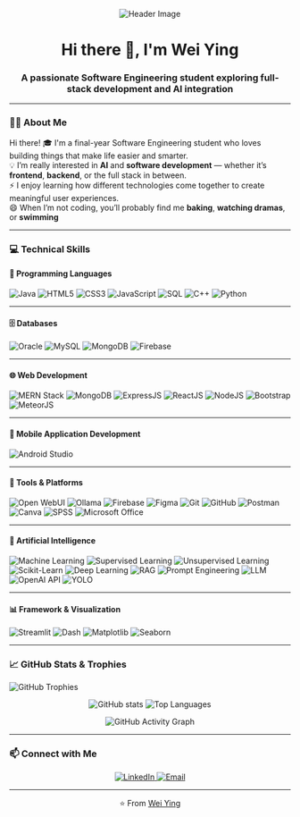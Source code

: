 <!-- PROFILE HEADER -->
<p align="center">
  <img src="https://github.com/khalby786/github-readme-profile-header-generator/raw/main/examples/example-header.png" alt="Header Image" />
</p>

<h1 align="center">Hi there 👋, I'm Wei Ying</h1>
<h3 align="center">A passionate Software Engineering student exploring full-stack development and AI integration</h3>

---

### 👩‍💻 About Me
Hi there!
🎓 I'm a final-year Software Engineering student who loves building things that make life easier and smarter.  
💡 I’m really interested in **AI** and **software development** — whether it’s **frontend**, **backend**, or the full stack in between.  
⚡ I enjoy learning how different technologies come together to create meaningful user experiences.  
😄 When I’m not coding, you’ll probably find me **baking**, **watching dramas**, or **swimming**


---

### 💻 Technical Skills

#### 🧠 Programming Languages
![Java](https://img.shields.io/badge/Java-ED8B00?style=for-the-badge&logo=openjdk&logoColor=white)
![HTML5](https://img.shields.io/badge/HTML5-E34F26?style=for-the-badge&logo=html5&logoColor=white)
![CSS3](https://img.shields.io/badge/CSS3-1572B6?style=for-the-badge&logo=css3&logoColor=white)
![JavaScript](https://img.shields.io/badge/JavaScript-F7DF1E?style=for-the-badge&logo=javascript&logoColor=black)
![SQL](https://img.shields.io/badge/SQL-003B57?style=for-the-badge&logo=postgresql&logoColor=white)
![C++](https://img.shields.io/badge/C++-00599C?style=for-the-badge&logo=cplusplus&logoColor=white)
![Python](https://img.shields.io/badge/Python-3776AB?style=for-the-badge&logo=python&logoColor=white)

---

#### 🗄️ Databases
![Oracle](https://img.shields.io/badge/Oracle-F80000?style=for-the-badge&logo=oracle&logoColor=white)
![MySQL](https://img.shields.io/badge/MySQL-4479A1?style=for-the-badge&logo=mysql&logoColor=white)
![MongoDB](https://img.shields.io/badge/MongoDB-4EA94B?style=for-the-badge&logo=mongodb&logoColor=white)
![Firebase](https://img.shields.io/badge/Firebase-FFCA28?style=for-the-badge&logo=firebase&logoColor=black)

---

#### 🌐 Web Development
![MERN Stack](https://img.shields.io/badge/MERN%20Stack-3C873A?style=for-the-badge&logo=react&logoColor=white)
![MongoDB](https://img.shields.io/badge/MongoDB-4EA94B?style=for-the-badge&logo=mongodb&logoColor=white)
![ExpressJS](https://img.shields.io/badge/Express.js-404D59?style=for-the-badge)
![ReactJS](https://img.shields.io/badge/ReactJS-61DAFB?style=for-the-badge&logo=react&logoColor=black)
![NodeJS](https://img.shields.io/badge/Node.js-43853D?style=for-the-badge&logo=node.js&logoColor=white)
![Bootstrap](https://img.shields.io/badge/Bootstrap-7952B3?style=for-the-badge&logo=bootstrap&logoColor=white)
![MeteorJS](https://img.shields.io/badge/MeteorJS-de4f4f?style=for-the-badge&logo=meteor&logoColor=white)

---

#### 📱 Mobile Application Development
![Android Studio](https://img.shields.io/badge/Android%20Studio-3DDC84?style=for-the-badge&logo=androidstudio&logoColor=white)

---

#### 🧰 Tools & Platforms
![Open WebUI](https://img.shields.io/badge/Open%20WebUI-0078D4?style=for-the-badge&logo=web&logoColor=white)
![Ollama](https://img.shields.io/badge/Ollama-000000?style=for-the-badge&logo=ollama&logoColor=white)
![Firebase](https://img.shields.io/badge/Firebase-FFCA28?style=for-the-badge&logo=firebase&logoColor=black)
![Figma](https://img.shields.io/badge/Figma-F24E1E?style=for-the-badge&logo=figma&logoColor=white)
![Git](https://img.shields.io/badge/Git-F05032?style=for-the-badge&logo=git&logoColor=white)
![GitHub](https://img.shields.io/badge/GitHub-181717?style=for-the-badge&logo=github)
![Postman](https://img.shields.io/badge/Postman-FF6C37?style=for-the-badge&logo=postman&logoColor=white)
![Canva](https://img.shields.io/badge/Canva-00C4CC?style=for-the-badge&logo=canva&logoColor=white)
![SPSS](https://img.shields.io/badge/SPSS-007ACC?style=for-the-badge)
![Microsoft Office](https://img.shields.io/badge/Microsoft%20Office-D83B01?style=for-the-badge&logo=microsoftoffice&logoColor=white)

---

#### 🤖 Artificial Intelligence
![Machine Learning](https://img.shields.io/badge/Machine%20Learning-102230?style=for-the-badge)
![Supervised Learning](https://img.shields.io/badge/Supervised%20Learning-00BFFF?style=for-the-badge)
![Unsupervised Learning](https://img.shields.io/badge/Unsupervised%20Learning-1E90FF?style=for-the-badge)
![Scikit-Learn](https://img.shields.io/badge/Scikit--learn-F7931E?style=for-the-badge&logo=scikitlearn&logoColor=white)
![Deep Learning](https://img.shields.io/badge/Deep%20Learning-FF6F00?style=for-the-badge)
![RAG](https://img.shields.io/badge/Retrieval--Augmented%20Generation%20(RAG)-4B0082?style=for-the-badge)
![Prompt Engineering](https://img.shields.io/badge/Prompt%20Engineering-FF69B4?style=for-the-badge)
![LLM](https://img.shields.io/badge/Large%20Language%20Models%20(LLM)-800080?style=for-the-badge)
![OpenAI API](https://img.shields.io/badge/OpenAI%20API-007ACC?style=for-the-badge)
![YOLO](https://img.shields.io/badge/YOLO-404D59?style=for-the-badge)

---

#### 📊 Framework & Visualization
![Streamlit](https://img.shields.io/badge/Streamlit-FF4B4B?style=for-the-badge&logo=streamlit&logoColor=white)
![Dash](https://img.shields.io/badge/Dash-008DE4?style=for-the-badge)
![Matplotlib](https://img.shields.io/badge/Matplotlib-11557C?style=for-the-badge)
![Seaborn](https://img.shields.io/badge/Seaborn-4C72B0?style=for-the-badge)

---

### 📈 GitHub Stats & Trophies

![GitHub Trophies](https://github-profile-trophy.vercel.app/?username=weiiiiying&theme=radical&no-bg=true&no-frame=true&column=5&titles=Repositories,Experience,Commits,Followers,PullRequest)


<p align="center">
  <img src="https://github-readme-stats.vercel.app/api?username=weiiiiying&show_icons=true&theme=tokyonight" alt="GitHub stats" />
  <img src="https://github-readme-stats.vercel.app/api/top-langs/?username=weiiiiying&layout=compact&theme=tokyonight" alt="Top Languages" />
</p>

<p align="center">
  <img src="https://github-readme-activity-graph.vercel.app/graph?username=weiiiiying&theme=tokyo-night" alt="GitHub Activity Graph" />
</p>

---

### 📫 Connect with Me
<p align="center">
  <a href="https://www.linkedin.com/in/wei-ying-ooi-107ba3289/" target="_blank">
    <img src="https://img.shields.io/badge/LinkedIn-0A66C2?style=for-the-badge&logo=linkedin&logoColor=white" alt="LinkedIn"/>
  </a>
  <a href="mailto:ooiweiying6211@example.com">
    <img src="https://img.shields.io/badge/Email-D14836?style=for-the-badge&logo=gmail&logoColor=white" alt="Email"/>
  </a>
</p>

---

<p align="center">⭐️ From <a href="https://github.com/weiiiiying">Wei Ying</a></p>
